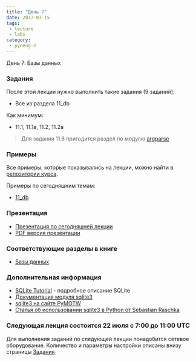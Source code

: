 ```yaml
---
title: "День 7"
date: 2017-07-15
tags:
 - lecture
 - labs
category:
 - pyneng-2
---
```


День 7: Базы данных

### Задания

После этой лекции нужно выполнить такие задания (9 заданий):

* Все из раздела 11_db

Как минимум:

* 11.1, 11.1a, 11.2, 11.2a

> Для задания 11.6 пригодится раздел по модулю [argparse](https://natenka.gitbooks.io/pyneng/content/v/python3.6/book/16_additional_info/useful_modules/argparse.html)

### Примеры

Все примеры, которые показывались на лекции, можно найти в [репозитории курса](https://github.com/pyneng/pyneng-online-jun-jul-2017).

Примеры по сегодняшним темам:

* [11_db](https://github.com/pyneng/pyneng-online-jun-jul-2017/tree/master/examples/11_db)

### Презентация

* [Презентация по сегодняшней лекции](https://gitpitch.com/natenka/pyneng-slides/py3-db)
* [PDF версия презентации](https://github.com/pyneng/pyneng-online-jun-jul-2017/blob/master/presentations/07_Day7_db.pdf)


### Соответствующие разделы в книге

* [Базы данных](https://natenka.gitbooks.io/pyneng/content/v/python3.6/book/11_db/)


### Дополнительная информация

* [SQLite Tutorial](http://www.sqlitetutorial.net/) - подробное описание SQLite
* [Документация модуля sqlite3](https://docs.python.org/3/library/sqlite3.html)
* [sqlite3 на сайте PyMOTW](https://pymotw.com/3/sqlite3/index.html)
* [Статья об использовании sqlite3 в Python от Sebastian Raschka](http://sebastianraschka.com/Articles/2014_sqlite_in_python_tutorial.html)


### Следующая лекция состоится 22 июля с 7:00 до 11:00 UTC

Для выполнения заданий по следующей лекции понадобится сетевое оборудование. Количество и параметры настройки описаны внизу страницы [Задания](https://pyneng.github.io/docs/tasks/)
